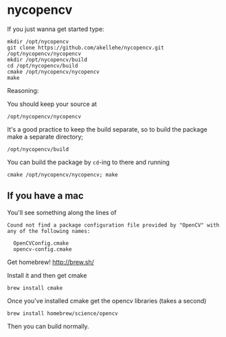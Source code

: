 nycopencv
===========

If you just wanna get started type:

```
mkdir /opt/nycopencv
git clone https://github.com/akellehe/nycopencv.git /opt/nycopencv/nycopencv
mkdir /opt/nycopencv/build
cd /opt/nycopencv/build
cmake /opt/nycopencv/nycopencv
make
```

Reasoning:

You should keep your source at 
```
/opt/nycopencv/nycopencv
```

It's a good practice to keep the build separate, so to build the package make a separate directory;

```
/opt/nycopencv/build
```

You can build the package  by `cd`-ing to there and running

```
cmake /opt/nycopencv/nycopencv; make
```

If you have a mac
-----------------

You'll see something along the lines of

```
Cound not find a package configuration file provided by "OpenCV" with any of the following names:

  OpenCVConfig.cmake
  opencv-config.cmake

```

Get homebrew! http://brew.sh/

Install it and then get cmake

```
brew install cmake
```

Once you've installed cmake get the opencv libraries (takes a second)

```
brew install homebrew/science/opencv
```

Then you can build normally.
